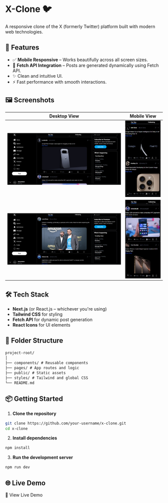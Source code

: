 # X-Clone 🐦

A responsive clone of the X (formerly Twitter) platform built with modern web technologies.

## 🚀 Features

- ✅ **Mobile Responsive** – Works beautifully across all screen sizes.
- 🔄 **Fetch API Integration** – Posts are generated dynamically using Fetch API.
- ✨ Clean and intuitive UI.
- ⚡ Fast performance with smooth interactions.



## 🖼️ Screenshots

| Desktop View | Mobile View |
|--------------|-------------|
| ![Desktop View](./public/screenshots/desktop_view_1.jpeg) | ![Mobile View](./public/screenshots/mobile_view_1.jpeg) |
| ![Desktop View](./public/screenshots/desktop_view_2.jpeg) | ![Mobile View](./public/screenshots/mobile_view_2.jpeg) |


## 🛠️ Tech Stack

- **Next.js** (or React.js – whichever you're using)
- **Tailwind CSS** for styling
- **Fetch API** for dynamic post generation
- **React Icons** for UI elements

## 📂 Folder Structure
```
project-root/
│
├── components/ # Reusable components
├── pages/ # App routes and logic
├── public/ # Static assets
├── styles/ # Tailwind and global CSS
└── README.md
```

## 📦 Getting Started

1. **Clone the repository**
```bash
git clone https://github.com/your-username/x-clone.git
cd x-clone
```
2. **Install dependencies**
```bash
npm install
```
3. **Run the development server**
```bash
npm run dev
```
## 🌐 Live Demo
🔗 View Live Demo
